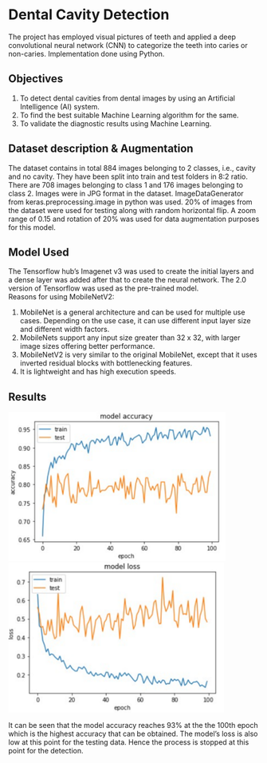 # Dental Cavity Detection
The project has employed visual pictures of teeth and applied a deep convolutional neural network (CNN) to categorize the teeth into caries or non-caries. Implementation done using Python.

## Objectives
1. To detect dental cavities from dental images by using an Artificial Intelligence (AI) system.
2. To find the best suitable Machine Learning algorithm for the same.
3. To validate the diagnostic results using Machine Learning.

## Dataset description & Augmentation
The dataset contains in total 884 images belonging to 2 classes, i.e., cavity and no cavity. They have been split into train and test folders in 8:2 ratio. There are 708 images belonging to class 1 and 176 images belonging to class 2. Images were in JPG format in the dataset. ImageDataGenerator from keras.preprocessing.image in python was used. 20% of images from the dataset were used for testing along with random horizontal flip. A zoom range of 0.15 and rotation of 20% was used for data augmentation purposes for this model.

## Model Used
The Tensorflow hub’s Imagenet v3 was used to create the initial layers and a dense layer was added after that to create the neural network. The 2.0 version of Tensorflow was used as the pre-trained model. <br>
Reasons for using MobileNetV2:
1. MobileNet is a general architecture and can be used for multiple use cases. Depending on the use case, it can use different input layer size and different width
factors.
2. MobileNets support any input size greater than 32 x 32, with larger image sizes offering better performance.
3. MobileNetV2 is very similar to the original MobileNet, except that it uses inverted residual blocks with bottlenecking features.
4. It is lightweight and has high execution speeds.

## Results
<img src="/model_accuracy_graph.png" alt="accuracy graph" height="300">
<img src="/model_loss_graph.png" alt="accuracy graph" height="300"> <br>

It can be seen that the model accuracy reaches 93% at the the 100th epoch which is the highest accuracy that can be obtained. The model’s loss is also low at this point for
the testing data. Hence the process is stopped at this point for the detection.
